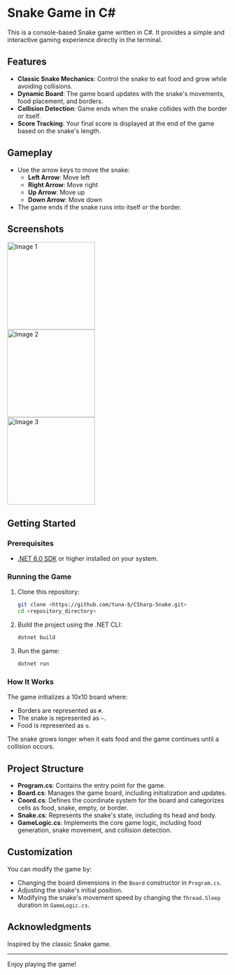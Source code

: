# Snake Game in C#

This is a console-based Snake game written in C#. It provides a simple and interactive gaming experience directly in the terminal.

## Features

- **Classic Snake Mechanics**: Control the snake to eat food and grow while avoiding collisions.
- **Dynamic Board**: The game board updates with the snake's movements, food placement, and borders.
- **Collision Detection**: Game ends when the snake collides with the border or itself.
- **Score Tracking**: Your final score is displayed at the end of the game based on the snake's length.

## Gameplay

- Use the arrow keys to move the snake:
  - **Left Arrow**: Move left
  - **Right Arrow**: Move right
  - **Up Arrow**: Move up
  - **Down Arrow**: Move down
- The game ends if the snake runs into itself or the border.

## Screenshots

<img src="https://github.com/user-attachments/assets/c5fe413e-5a6b-49aa-8aba-923339927af4" alt="Image 1" width="200" height="200">
<br>
<img src="https://github.com/user-attachments/assets/fdd2c343-45b5-49f0-bfcc-128b6fe35028" alt="Image 2" height="200" width="200">
<br>
<img src="https://github.com/user-attachments/assets/3ba0150a-0065-4bc0-8885-a8cfe7f87ee4" alt="Image 3" width="200" height="200">


## Getting Started

### Prerequisites

- [.NET 6.0 SDK](https://dotnet.microsoft.com/download) or higher installed on your system.

### Running the Game

1. Clone this repository:
   ```bash
   git clone <https://github.com/tuna-b/CSharp-Snake.git>
   cd <repository_directory>
   ```
2. Build the project using the .NET CLI:
   ```bash
   dotnet build
   ```
3. Run the game:
   ```bash
   dotnet run
   ```

### How It Works

The game initializes a 10x10 board where:
- Borders are represented as `#`.
- The snake is represented as `~`.
- Food is represented as `o`.

The snake grows longer when it eats food and the game continues until a collision occurs.

## Project Structure

- **Program.cs**: Contains the entry point for the game.
- **Board.cs**: Manages the game board, including initialization and updates.
- **Coord.cs**: Defines the coordinate system for the board and categorizes cells as food, snake, empty, or border.
- **Snake.cs**: Represents the snake's state, including its head and body.
- **GameLogic.cs**: Implements the core game logic, including food generation, snake movement, and collision detection.

## Customization

You can modify the game by:
- Changing the board dimensions in the `Board` constructor in `Program.cs`.
- Adjusting the snake's initial position.
- Modifying the snake's movement speed by changing the `Thread.Sleep` duration in `GameLogic.cs`.


## Acknowledgments

Inspired by the classic Snake game.

---

Enjoy playing the game!

